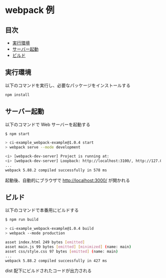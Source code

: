 # webpack 例

## 目次

- [実行環境](#実行環境)
- [サーバー起動](#サーバー起動)
- [ビルド](#ビルド)

## 実行環境

以下のコマンドを実行し、必要なパッケージをインストールする

```bash
npm install
```

## サーバー起動

以下のコマンドで Web サーバーを起動する

```bash
$ npm start

> ci-example_webpack-example@1.0.4 start
> webpack serve --mode development

<i> [webpack-dev-server] Project is running at:
<i> [webpack-dev-server] Loopback: http://localhost:3100/, http://127.0.0.1:3100/
...
webpack 5.88.2 compiled successfully in 578 ms
```

起動後、自動的にブラウザで <http://localhost:3000/> が開かれる

## ビルド

以下のコマンドで本番用にビルドする

```bash
$ npm run build

> ci-example_webpack-example@1.0.4 build
> webpack --mode production

asset index.html 249 bytes [emitted]
asset main.js 99 bytes [emitted] [minimized] (name: main)
asset css/style.css 97 bytes [emitted] (name: main)
...
webpack 5.88.2 compiled successfully in 427 ms
```

dist 配下にビルドされたコードが出力される
